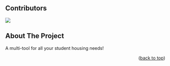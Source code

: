 ## Contributors

<a href="https://github.com/Rowan-Mather/unicycle/graphs/contributors">
  <img src="https://contrib.rocks/image?repo=Rowan-Mather/unicycle" />
</a>

<!-- ABOUT THE PROJECT -->
## About The Project

A multi-tool for all your student housing needs!

<p align="right">(<a href="#readme-top">back to top</a>)</p>
